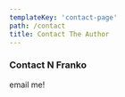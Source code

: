```yaml
---
templateKey: 'contact-page'
path: /contact
title: Contact The Author
---
```

### Contact N Franko

email me!
